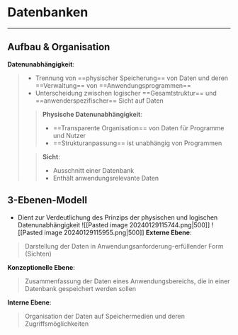 # Datenbanken
___
## Aufbau & Organisation
**Datenunabhängigkeit**:
> - Trennung von ==physischer Speicherung== von Daten und deren ==Verwaltung== von ==Anwendungsprogrammen==
> - Unterscheidung zwischen logischer ==Gesamtstruktur== und ==anwenderspezifischer== Sicht auf Daten 
> 
>> **Physische Datenunabhängigkeit**:
>> - ==Transparente Organisation== von Daten für Programme und Nutzer 
>> - ==Strukturanpassung== ist unabhängig von Programmen
>
>> **Sicht**:
>> - Ausschnitt einer Datenbank
>> - Enthält anwendungsrelevante Daten

## 3-Ebenen-Modell
- Dient zur Verdeutlichung des Prinzips der physischen und logischen Datenunabhängigkeit
![[Pasted image 20240129115744.png|500]]
![[Pasted image 20240129115955.png|500]]
**Externe Ebene**:
> Darstellung der Daten in Anwendungsanforderung-erfüllender Form (Sichten)

**Konzeptionelle Ebene**:
> Zusammenfassung der Daten eines Anwendungsbereichs, die in einer Datenbank gespeichert werden sollen

**Interne Ebene**:
> Organisation der Daten auf Speichermedien und deren Zugriffsmöglichkeiten

